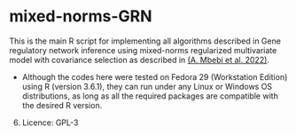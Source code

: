 # mixed-norms-GRN

This is the main R script for implementing all algorithms described in Gene regulatory network inference using mixed-norms regularized multivariate model with covariance selection  as described in [(A. Mbebi et al. 2022)]().


  * Although the codes here were tested on Fedora 29 (Workstation Edition) using R (version 3.6.1), they can run under any Linux or Windows OS distributions, as long as all the required packages are compatible with the desired R version.

6. Licence: GPL-3

